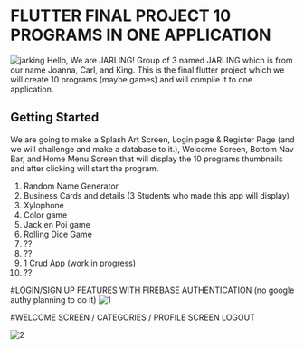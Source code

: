 # FLUTTER FINAL PROJECT 10 PROGRAMS IN ONE APPLICATION

![jarking](https://github.com/named-JM/JARLING_final_practical_exam/assets/123151583/e20f0552-91bb-4e22-a182-7ebaa8d170e6)
Hello, We are JARLING! Group of 3 named JARLING which is from our name Joanna, Carl, and King.
This is the final flutter project which we will create 10 programs (maybe games) and will compile it to one application. 


## Getting Started

We are going to make a Splash Art Screen, Login page & Register Page (and we will challenge and make a database to it.),
Welcome Screen, Bottom Nav Bar, and Home Menu Screen that will display the 10 programs thumbnails and after clicking will start the program.  

1. Random Name Generator
2. Business Cards and details (3 Students who made this app will display)
3. Xylophone 
4. Color game
5. Jack en Poi game
6. Rolling Dice Game
7. ??
8. ??
9. 1 Crud App (work in progress)
10. ??


#LOGIN/SIGN UP FEATURES WITH FIREBASE AUTHENTICATION (no google authy planning to do it)
![1](https://github.com/named-JM/JARLING_final_practical_exam/assets/123151583/5e94e887-e939-461d-b0eb-3cdf0e98a9c0)


#WELCOME SCREEN / CATEGORIES / PROFILE SCREEN LOGOUT


![2](https://github.com/named-JM/JARLING_final_practical_exam/assets/123151583/81906bd5-ea5b-4086-930f-d5bacc33a857)

